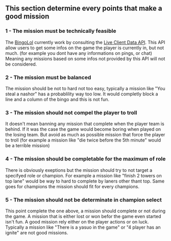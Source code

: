 ## This section determine every points that make a good mission

### 1 - The mission must be technically feasible
The [BingoLol](https://github.com/TrOllOchamO/BingoLol) currently work by consulting the [Live Client Data API](https://developer.riotgames.com/docs/lol#game-client-api_live-client-data-api).
This API allow users to get some infos on the game the player is currently in, but not much. (for example you dont have any informations on pings, or chat)
Meaning any missions based on some infos not provided by this API will not be considered.

### 2 - The mission must be balanced
The mission should be not to hard not too easy, typically a mission like "You steal a nashor" has a probablility way too low. It would completly block a line and a column of the bingo and this is not fun.

### 3 - The mission should not compel the player to troll
It doesn't mean banning any mission that complete when the player team is behind. If it was the case the game would become boring when played on the losing team. But avoid as much as possible mission that force the player to troll (for example a mission like "die twice before the 5th minute" would be a terrible mission)

### 4 - The mission should be completable for the maximum of role
There is obviously exeptions but the mission should try to not target a specifyed role or champion. For example a mission like "finish 2 towers on top lane" would be way to hard to complete by laners other thant top. Same goes for champions the mission should fit for every champions.

### 5 - The mission should not be determinate in champion select
This point complete the one above, a mission should complete or not during the game. A mission that is either lost or won befor the game even started isn't fun. A good mission rely either on the player actions or on luck. Typically a mission like "There is a yasuo in the game" or "4 player has an ignite" are not good missions.
